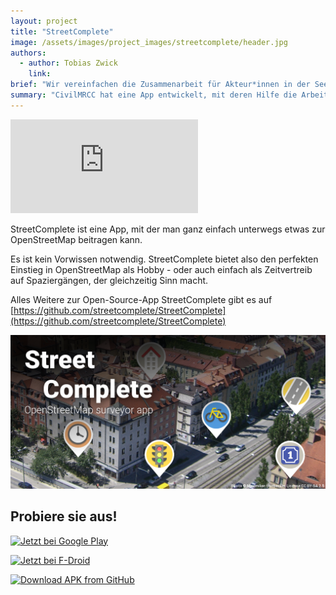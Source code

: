 ```yaml
---
layout: project
title: "StreetComplete"
image: /assets/images/project_images/streetcomplete/header.jpg
authors:
  - author: Tobias Zwick
    link:
brief: "Wir vereinfachen die Zusammenarbeit für Akteur*innen in der Seenotrettung."
summary: "CivilMRCC hat eine App entwickelt, mit deren Hilfe die Arbeit ziviler Seenotrettungsorganisationen auf dem Mittelmeer erleichtert werden soll."
---
```


<div class="iframe-container">
    <iframe src="https://www.youtube-nocookie.com/embed/VFpQOgAv4LQ" frameborder="0" allow="accelerometer; autoplay; encrypted-media; gyroscope; picture-in-picture" allowfullscreen></iframe>
</div>

StreetComplete ist eine App, mit der man ganz einfach unterwegs etwas zur OpenStreetMap beitragen kann.

Es ist kein Vorwissen notwendig. StreetComplete bietet also den perfekten Einstieg in OpenStreetMap als Hobby - oder auch einfach als Zeitvertreib auf Spaziergängen, der gleichzeitig Sinn macht.

Alles Weitere zur Open-Source-App StreetComplete gibt es auf [https://github.com/streetcomplete/StreetComplete](https://github.com/streetcomplete/StreetComplete)

![](/assets/images/project_images/streetcomplete/featureGraphic.png)

## Probiere sie aus!

[<img src="https://play.google.com/intl/de_de/badges/static/images/badges/de_badge_web_generic.png" alt="Jetzt bei Google Play">](https://play.google.com/store/apps/details?id=de.westnordost.streetcomplete)

[<img src="https://fdroid.gitlab.io/artwork/badge/get-it-on-de.png" alt="Jetzt bei F-Droid">](https://f-droid.org/packages/de.westnordost.streetcomplete/)

[<img src="https://user-images.githubusercontent.com/663460/26973090-f8fdc986-4d14-11e7-995a-e7c5e79ed925.png" alt="Download APK from GitHub">](https://github.com/streetcomplete/StreetComplete/releases/latest)
